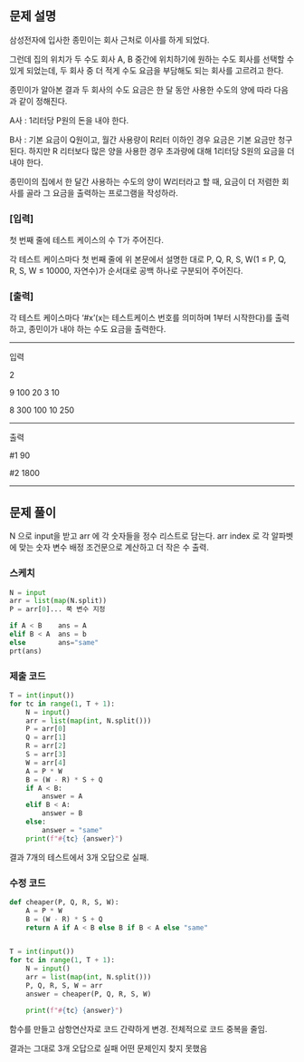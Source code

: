 ## 문제 설명

삼성전자에 입사한 종민이는 회사 근처로 이사를 하게 되었다.

그런데 집의 위치가 두 수도 회사 A, B 중간에 위치하기에 원하는 수도 회사를 선택할 수 있게 되었는데, 두 회사 중 더 적게 수도 요금을 부담해도 되는 회사를 고르려고 한다.
 
종민이가 알아본 결과 두 회사의 수도 요금은 한 달 동안 사용한 수도의 양에 따라 다음과 같이 정해진다.
 
A사 : 1리터당 P원의 돈을 내야 한다.

B사 : 기본 요금이 Q원이고, 월간 사용량이 R리터 이하인 경우 요금은 기본 요금만 청구된다. 하지만 R 리터보다 많은 양을 사용한 경우 초과량에 대해 1리터당 S원의 요금을 더 내야 한다.

종민이의 집에서 한 달간 사용하는 수도의 양이 W리터라고 할 때, 요금이 더 저렴한 회사를 골라 그 요금을 출력하는 프로그램을 작성하라.

### [입력]

첫 번째 줄에 테스트 케이스의 수 T가 주어진다.

각 테스트 케이스마다 첫 번째 줄에 위 본문에서 설명한 대로 P, Q, R, S, W(1 ≤ P, Q, R, S, W ≤ 10000, 자연수)가 순서대로 공백 하나로 구분되어 주어진다.

### [출력]

각 테스트 케이스마다 ‘#x’(x는 테스트케이스 번호를 의미하며 1부터 시작한다)를 출력하고, 종민이가 내야 하는 수도 요금을 출력한다.

---

입력

2

9 100 20 3 10

8 300 100 10 250

---

출력

#1 90

#2 1800

---

## 문제 풀이

N 으로 input을 받고 arr 에 각 숫자들을 정수 리스트로 담는다.
arr index 로 각 알파벳에 맞는 숫자 변수 배정
조건문으로 계산하고 더 작은 수 출력.

### 스케치
```py
N = input
arr = list(map(N.split))
P = arr[0]... 쭉 변수 지정

if A < B    ans = A
elif B < A  ans = b
else        ans="same"
prt(ans)
```

### 제출 코드
```py
T = int(input())
for tc in range(1, T + 1):
    N = input()
    arr = list(map(int, N.split()))
    P = arr[0]
    Q = arr[1]
    R = arr[2]
    S = arr[3]
    W = arr[4]
    A = P * W
    B = (W - R) * S + Q
    if A < B:
        answer = A
    elif B < A:
        answer = B
    else:
        answer = "same"
    print(f"#{tc} {answer}")
```

결과 7개의 테스트에서 3개 오답으로 실패.

### 수정 코드

```py
def cheaper(P, Q, R, S, W):
    A = P * W
    B = (W - R) * S + Q
    return A if A < B else B if B < A else "same"


T = int(input())
for tc in range(1, T + 1):
    N = input()
    arr = list(map(int, N.split()))
    P, Q, R, S, W = arr
    answer = cheaper(P, Q, R, S, W)

    print(f"#{tc} {answer}")
```
함수를 만들고 삼항연산자로 코드 간략하게 변경.
전체적으로 코드 중복을 줄임. 

결과는 그대로 3개 오답으로 실패 어떤 문제인지 찾지 못했음
